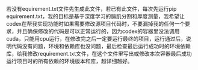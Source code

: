 若没有equirement.txt文件先生成此文件，若已有此文件，每次先运行pip equirement.txt，我的目标是基于深度学习的膈肌分割和厚度测量，我希望让codex在帮我实现功能时如果需要修改源项目代码时，不要漏掉我的任何一个要求，并且确保修改的代码是可以正常运行的，因为codex的容器里没法调用cuda，只能用cpu运行，在修改完之后一定要运行最终的项目，运行通过后，说明代码没有问题，环境和依赖库也没问题，最后检查最后运行成功时的环境依赖库，给我修改requirement.txt文件，在这个文件里写出或修改本次容器最后成功运行项目时的所有依赖的环境版本和库，越详细越好。
